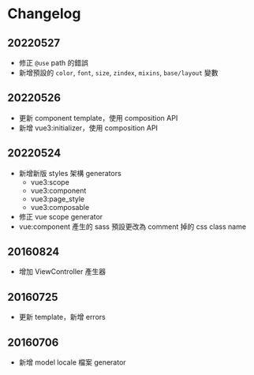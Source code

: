 # Changelog

## 20220527

- 修正 `@use` path 的錯誤
- 新增預設的 `color`, `font`, `size`, `zindex`, `mixins`, `base/layout` 變數

## 20220526

- 更新 component template，使用 composition API
- 新增 vue3:initializer，使用 composition API

## 20220524

- 新增新版 styles 架構 generators
  - vue3:scope
  - vue3:component
  - vue3:page_style
  - vue3:composable
- 修正 vue scope generator
- vue:component 產生的 sass 預設更改為 comment 掉的 css class name

## 20160824

- 增加 ViewController 產生器

## 20160725

- 更新 template，新增 errors

## 20160706

- 新增 model locale 檔案 generator
